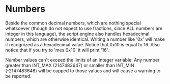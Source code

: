 # Numbers

Beside the common decimal numbers, which are nothing special whatsoever (though
do not expect to use fractions, since ALL numbers are integer in this language),
the script engine also handles hexadecimal numbers, which are otherwise
identical. Writing a number like '0x<hex digits>' will make it recognized as a
hexadecimal value. Notice that 0x10 is equal to 16. Also notice that if you try
to 'mes 0x10' it will print '16'.

Number values can't exceed the limits of an integer variable: Any number
greater than INT_MAX (2147483647) or smaller than INT_MIN (-2147483648) will
be capped to those values and will cause a warning to be reported.
